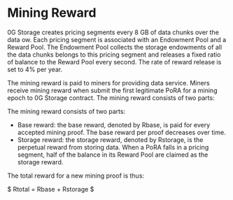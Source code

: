 # Mining Reward

0G Storage creates pricing segments every 8 GB of data chunks over the data ow. Each pricing segment is associated with an Endowment Pool and a Reward Pool. The Endowment Pool collects the storage endowments of all the data chunks belongs to this pricing segment and releases a fixed ratio of balance to the Reward Pool every second. The rate of reward release is set to 4% per year.

The mining reward is paid to miners for providing data service. Miners receive mining reward when submit the first legitimate PoRA for a mining epoch to 0G Storage contract. The mining reward consists of two parts:

The mining reward consists of two parts:

* Base reward: the base reward, denoted by Rbase, is paid for every accepted mining proof. The base reward per proof decreases over time.
* Storage reward: the storage reward, denoted by Rstorage, is the perpetual reward from storing data. When a PoRA falls in a pricing segment, half of the balance in its Reward Pool are claimed as the storage reward.

The total reward for a new mining proof is thus:

$ Rtotal = Rbase + Rstorage $
